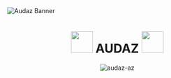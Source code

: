 
<img style="display: flex; justify-content: center;" src="https://media.discordapp.net/attachments/1167817435395665991/1350521632770228346/image.png" alt="Audaz Banner"/>
<h1 align="center"><img src="https://media.tenor.com/9Hiuq_uczMcAAAAj/counting-money-trouble.gif" width=50> AUDAZ <img src="https://media.tenor.com/9Hiuq_uczMcAAAAj/counting-money-trouble.gif" width=50></h1>


<p align="center"> <img src="https://komarev.com/ghpvc/?username=audaz-az&label=Profile%20views&color=0e75b6&style=flat" alt="audaz-az" /> </p>
